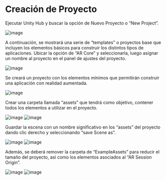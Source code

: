 # Creación de Proyecto

Ejecutar Unity Hub y buscar la opción de Nuevo Proyecto o “New Project”.

![image](https://github.com/devemg/historiAR/assets/43097082/16353803-7931-4c5b-9abb-7e36d93f65dd)

A continuación, se mostrará una serie de “templates” o proyectos base que incluyen los elementos básicos para construir los distintos tipos de aplicaciones. 
Ubicar la opción de “AR Core” y seleccionarla, luego asignar un nombre al proyecto en el panel de ajustes del proyecto.

![image](https://github.com/devemg/historiAR/assets/43097082/631de312-0463-414d-9684-0a0dd0ab94a0)

Se creará un proyecto con los elementos mínimos que permitirán construir una aplicación con realidad aumentada.

![image](https://github.com/devemg/historiAR/assets/43097082/17162760-6f31-4c38-a273-8881f4b75952)

Crear una carpeta llamada “assets” que tendrá como objetivo, contener todos los elementos a utilizar en el proyecto.

![image](https://github.com/devemg/historiAR/assets/43097082/6c78db55-0393-4535-9b55-17d144463769)
![image](https://github.com/devemg/historiAR/assets/43097082/26cab83a-9be3-410e-95d7-3e52814b5922)
  
Guardar la escena con un nombre significativo en los “assets” del proyecto dando clic derecho y seleccionando “save Scene as”. 

![image](https://github.com/devemg/historiAR/assets/43097082/340e98e3-f9c9-4c69-88d2-0f6c8d8b8d02)
![image](https://github.com/devemg/historiAR/assets/43097082/dc15f722-d410-4f87-a3bb-8725a071fcfa)

Además, se deberá remover la carpeta de “ExampleAssets” para reducir el tamaño del proyecto, así como los elementos asociados al “AR Session Origin”. 

![image](https://github.com/devemg/historiAR/assets/43097082/9b2034a5-0e3d-4d75-8618-23f29318f5ed)
![image](https://github.com/devemg/historiAR/assets/43097082/f47b4da5-cf50-496e-b1fa-e00e55e4a8fb)
